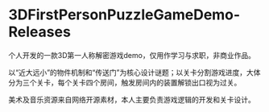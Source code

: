 # 3DFirstPersonPuzzleGameDemo-Releases
个人开发的一款3D第一人称解密游戏demo，仅用作学习与求职，非商业作品。

以“近大远小”的物件机制和“传送门”为核心设计谜题；以关卡分割游戏进度，大体分为三个关卡，每个关卡四个房间，触发房间内的装置解锁出口视为过关。

美术及音乐资源来自网络开源素材，本人主要负责游戏逻辑的开发和关卡设计。
